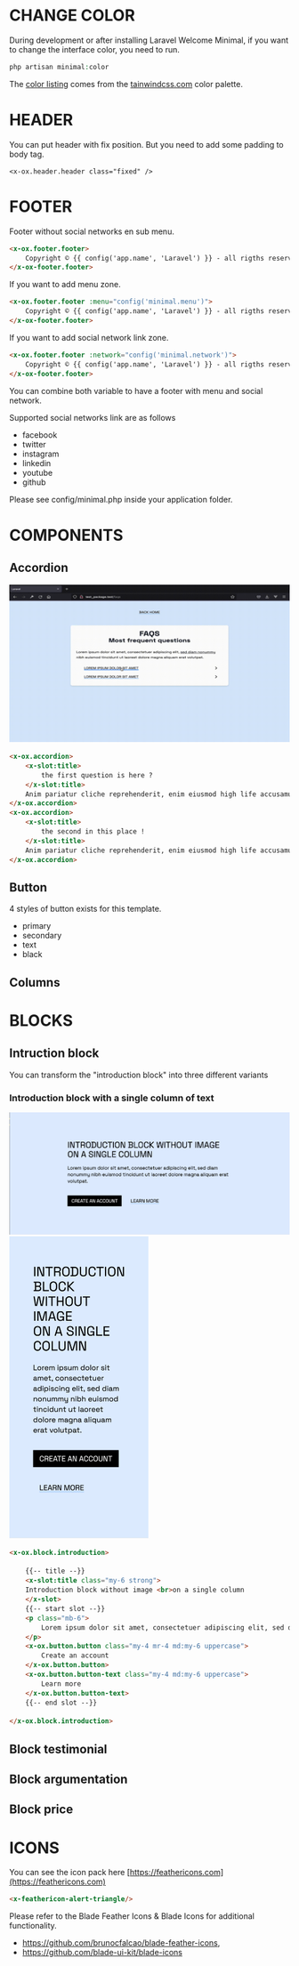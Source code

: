 # CHANGE COLOR

During development or after installing Laravel Welcome Minimal, if you want to change the interface color, you need to run.

```php
php artisan minimal:color
```
The [color listing](https://tailwindcss.com/docs/customizing-colors) comes from the [tainwindcss.com](https://tailwindcss.com) color palette.

# HEADER

You can put header with fix position. But you need to add some padding to body tag.

```blade
<x-ox.header.header class="fixed" />
```

# FOOTER

Footer without social networks en sub menu. 

```html
<x-ox.footer.footer>
    Copyright © {{ config('app.name', 'Laravel') }} - all rigths reserved for <a href="" class="underline">{{ config('app.name', 'Laravel') }}</a>
</x-ox-footer.footer>    
```

If you want to add menu zone. 

```html
<x-ox.footer.footer :menu="config('minimal.menu')">
    Copyright © {{ config('app.name', 'Laravel') }} - all rigths reserved for <a href="" class="underline">{{ config('app.name', 'Laravel') }}</a>
</x-ox-footer.footer>    
```

If you want to add social network link zone. 

```html
<x-ox.footer.footer :network="config('minimal.network')">
    Copyright © {{ config('app.name', 'Laravel') }} - all rigths reserved for <a href="https://laravel.com" class="underline">{{ config('app.name', 'Laravel') }}</a>
</x-ox-footer.footer>  
```

You can combine both variable to have a footer with menu and social network.

Supported social networks link are as follows
- facebook
- twitter
- instagram
- linkedin
- youtube
- github

Please see config/minimal.php inside your application folder.

# COMPONENTS

## Accordion

<img src="/art/component-accordion.gif">

```html
<x-ox.accordion>
    <x-slot:title>
        the first question is here ?
    </x-slot:title>
    Anim pariatur cliche reprehenderit, enim eiusmod high life accusamus terry richardson ad squid. 3 wolf moon officia aute, non cupidatat skateboard dolor brunch. Food truck quinoa nesciunt laborum eiusmod. Brunch 3 wolf moon tempor, sunt aliqua put a bird on it squid single-origin coffee nulla assumenda shoreditch et. Nihil anim keffiyeh helvetica, craft beer labore wes anderson cred nesciunt sapiente ea proident. Ad vegan excepteur butcher vice lomo. Leggings occaecat craft beer farm-to-table, raw denim aesthetic synth nesciunt you probably haven't heard of them accusamus labore sustainable VHS.
</x-ox.accordion>   
<x-ox.accordion>
    <x-slot:title>
        the second in this place !
    </x-slot:title>
    Anim pariatur cliche reprehenderit, enim eiusmod high life accusamus terry richardson ad squid. 3 wolf moon officia aute, non cupidatat skateboard dolor brunch. Food truck quinoa nesciunt laborum eiusmod. Brunch 3 wolf moon tempor, sunt aliqua put a bird on it squid single-origin coffee nulla assumenda shoreditch et. Nihil anim keffiyeh helvetica, craft beer labore wes anderson cred nesciunt sapiente ea proident. Ad vegan excepteur butcher vice lomo. Leggings occaecat craft beer farm-to-table, raw denim aesthetic synth nesciunt you probably haven't heard of them accusamus labore sustainable VHS.
</x-ox.accordion>   
```

## Button

4 styles of button exists for this template.

* primary
* secondary
* text
* black

## Columns

# BLOCKS

## Intruction block

You can transform the "introduction block" into three different variants 

### Introduction block with a single column of text

<img src="/art/block-introduction-single-column-desktop.png" alt="block introduction with a single column of text desktop version">

<img src="/art/block-introduction-single-column-mobile.png" alt="Block introduction with a single column mobile version" width="250">

```html
<x-ox.block.introduction>
    
    {{-- title --}}
    <x-slot:title class="my-6 strong">
    Introduction block without image <br>on a single column
    </x-slot>
    {{-- start slot --}}
    <p class="mb-6">
        Lorem ipsum dolor sit amet, consectetuer adipiscing elit, sed diam nonummy nibh euismod tincidunt ut laoreet dolore magna aliquam erat volutpat.
    </p>
    <x-ox.button.button class="my-4 mr-4 md:my-6 uppercase">
        Create an account
    </x-ox.button.button>
    <x-ox.button.button-text class="my-4 md:my-6 uppercase">
        Learn more
    </x-ox.button.button-text>
    {{-- end slot --}}        

</x-ox.block.introduction>
```

## Block testimonial

## Block argumentation

## Block price

# ICONS

You can see the icon pack here [https://feathericons.com](https://feathericons.com) 

```html
<x-feathericon-alert-triangle/>
```

Please refer to the Blade Feather Icons & Blade Icons for additional functionality.

- https://github.com/brunocfalcao/blade-feather-icons, 
- https://github.com/blade-ui-kit/blade-icons
